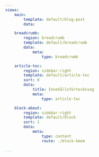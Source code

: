 ```yaml
---
views:
    main:
        template: default/blog-post
        data:

    breadcrumb:
        region: breadcrumb
        template: default/breadcrumb
        data:
            meta:
                type: breadcrumb

    article-toc:
        region: sidebar-right
        template: default/article-toc
        sort: 0
        data:
            title: Innehållsförteckning
            meta:
                type: article-toc

    block-about:
        region: sidebar-right
        template: default/block
        sort: 1
        data:
            meta:
                type: content
                route: ./block-kmom

...
```

